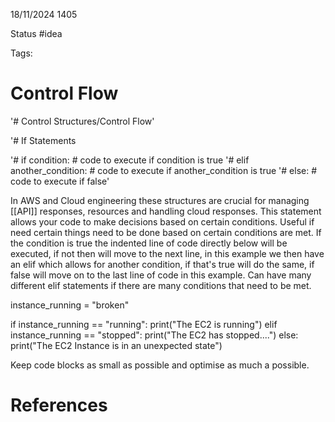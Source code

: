18/11/2024 1405

Status #idea

Tags:

# Control Flow

'# Control Structures/Control Flow'

'# If Statements

'# if condition:
    # code to execute if condition is true
'# elif another_condition:
    # code to execute if another_condition is true
'# else:
    # code to execute if false'

In AWS and Cloud engineering these structures are crucial for managing [[API]] responses, resources and handling cloud responses. This statement allows your code to make decisions based on certain conditions. Useful if need certain things need to be done based on certain conditions are met.
If the condition is true the indented line of code directly below will be executed, if not then will move to the next line, in this example we then have an elif which allows for another condition, if that's true will do the same, if false will move on to the last line of code in this example. Can have many different elif statements if there are many conditions that need to be met.

instance_running = "broken"

if instance_running == "running":
    print("The EC2 is running")
elif instance_running == "stopped":
    print("The EC2 has stopped....")
else:
    print("The EC2 Instance is in an unexpected state")

Keep code blocks as small as possible and optimise as much a possible.








# References
